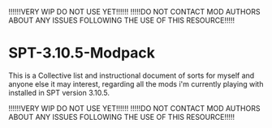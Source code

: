 !!!!!!VERY WIP DO NOT USE YET!!!!!!
!!!!!DO NOT CONTACT MOD AUTHORS ABOUT ANY ISSUES FOLLOWING THE USE OF THIS RESOURCE!!!!!

# SPT-3.10.5-Modpack
This is a Collective list and instructional document of sorts for myself and anyone else it may interest, regarding all the mods i'm currently playing with installed in SPT version 3.10.5.

!!!!!!VERY WIP DO NOT USE YET!!!!!!
!!!!!DO NOT CONTACT MOD AUTHORS ABOUT ANY ISSUES FOLLOWING THE USE OF THIS RESOURCE!!!!!
